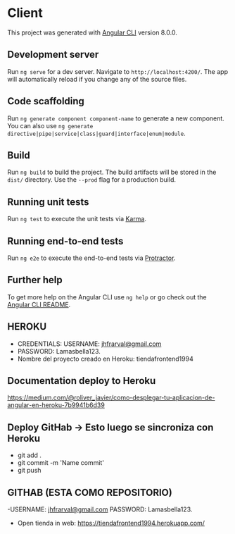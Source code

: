 # Client

This project was generated with [Angular CLI](https://github.com/angular/angular-cli) version 8.0.0.

## Development server

Run `ng serve` for a dev server. Navigate to `http://localhost:4200/`. The app will automatically reload if you change any of the source files.

## Code scaffolding

Run `ng generate component component-name` to generate a new component. You can also use `ng generate directive|pipe|service|class|guard|interface|enum|module`.

## Build

Run `ng build` to build the project. The build artifacts will be stored in the `dist/` directory. Use the `--prod` flag for a production build.

## Running unit tests

Run `ng test` to execute the unit tests via [Karma](https://karma-runner.github.io).

## Running end-to-end tests

Run `ng e2e` to execute the end-to-end tests via [Protractor](http://www.protractortest.org/).

## Further help

To get more help on the Angular CLI use `ng help` or go check out the [Angular CLI README](https://github.com/angular/angular-cli/blob/master/README.md).

## HEROKU
- CREDENTIALS: USERNAME: jhfrarval@gmail.com 
- PASSWORD:  Lamasbella123.
- Nombre del proyecto creado en Heroku: tiendafrontend1994

## Documentation deploy to Heroku
https://medium.com/@roliver_javier/como-desplegar-tu-aplicacion-de-angular-en-heroku-7b9941b6d39

## Deploy GitHab -> Esto luego se sincroniza con Heroku
- git add .
- git commit -m 'Name commit'
- git push

## GITHAB (ESTA COMO REPOSITORIO)
-USERNAME: jhfrarval@gmail.com PASSWORD:  Lamasbella123.
- Open tienda in web: https://tiendafrontend1994.herokuapp.com/